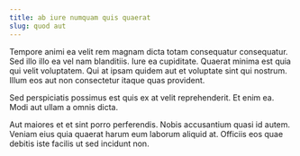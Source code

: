 ```yaml
---
title: ab iure numquam quis quaerat
slug: quod aut
---
```


Tempore animi ea velit rem magnam dicta totam consequatur consequatur. Sed illo illo ea vel nam blanditiis. Iure ea cupiditate. Quaerat minima est quia qui velit voluptatem. Qui at ipsam quidem aut et voluptate sint qui nostrum. Illum eos aut non consectetur itaque quas provident.

Sed perspiciatis possimus est quis ex at velit reprehenderit. Et enim ea. Modi aut ullam a omnis dicta.

Aut maiores et et sint porro perferendis. Nobis accusantium quasi id autem. Veniam eius quia quaerat harum eum laborum aliquid at. Officiis eos quae debitis iste facilis ut sed incidunt non.
